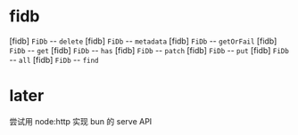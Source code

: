 # fidb

[fidb] `FiDb` -- `delete`
[fidb] `FiDb` -- `metadata`
[fidb] `FiDb` -- `getOrFail`
[fidb] `FiDb` -- `get`
[fidb] `FiDb` -- `has`
[fidb] `FiDb` -- `patch`
[fidb] `FiDb` -- `put`
[fidb] `FiDb` -- `all`
[fidb] `FiDb` -- `find`

# later

尝试用 node:http 实现 bun 的 serve API
